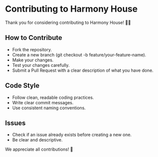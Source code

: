# Contributing to Harmony House 

Thank you for considering contributing to Harmony House! 🩷🎶 

## How to Contribute
- Fork the repository.
- Create a new branch (git checkout -b feature/your-feature-name).
- Make your changes.
- Test your changes carefully.
- Submit a Pull Request with a clear description of what you have done.

## Code Style
- Follow clean, readable coding practices.
- Write clear commit messages.
- Use consistent naming conventions.

## Issues
- Check if an issue already exists before creating a new one.
- Be clear and descriptive.

We appreciate all contributions! 🚀
